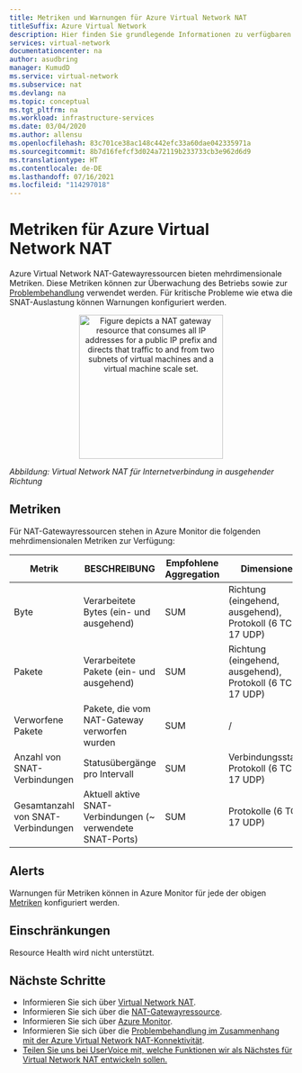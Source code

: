 ```yaml
---
title: Metriken und Warnungen für Azure Virtual Network NAT
titleSuffix: Azure Virtual Network
description: Hier finden Sie grundlegende Informationen zu verfügbaren Azure Monitor-Metriken und -Warnungen für Virtual Network NAT.
services: virtual-network
documentationcenter: na
author: asudbring
manager: KumudD
ms.service: virtual-network
ms.subservice: nat
ms.devlang: na
ms.topic: conceptual
ms.tgt_pltfrm: na
ms.workload: infrastructure-services
ms.date: 03/04/2020
ms.author: allensu
ms.openlocfilehash: 83c701ce38ac148c442efc33a60dae042335971a
ms.sourcegitcommit: 8b7d16fefcf3d024a72119b233733cb3e962d6d9
ms.translationtype: HT
ms.contentlocale: de-DE
ms.lasthandoff: 07/16/2021
ms.locfileid: "114297018"
---
```

# <a name="azure-virtual-network-nat-metrics"></a>Metriken für Azure Virtual Network NAT

Azure Virtual Network NAT-Gatewayressourcen bieten mehrdimensionale Metriken. Diese Metriken können zur Überwachung des Betriebs sowie zur [Problembehandlung](troubleshoot-nat.md) verwendet werden.  Für kritische Probleme wie etwa die SNAT-Auslastung können Warnungen konfiguriert werden.

<p align="center">
  <img src="media/nat-overview/flow-direction1.svg" alt="Figure depicts a NAT gateway resource that consumes all IP addresses for a public IP prefix and directs that traffic to and from two subnets of virtual machines and a virtual machine scale set." width="256" title="Virtual Network NAT für Internetverbindung in ausgehender Richtung">
</p>

*Abbildung: Virtual Network NAT für Internetverbindung in ausgehender Richtung*

## <a name="metrics"></a>Metriken

Für NAT-Gatewayressourcen stehen in Azure Monitor die folgenden mehrdimensionalen Metriken zur Verfügung:

| Metrik | BESCHREIBUNG | Empfohlene Aggregation | Dimensionen |
|---|---|---|---|
| Byte | Verarbeitete Bytes (ein- und ausgehend) | SUM | Richtung (eingehend, ausgehend), Protokoll (6 TCP, 17 UDP) |
| Pakete | Verarbeitete Pakete (ein- und ausgehend) | SUM | Richtung (eingehend, ausgehend), Protokoll (6 TCP, 17 UDP) |
| Verworfene Pakete | Pakete, die vom NAT-Gateway verworfen wurden | SUM | / |
| Anzahl von SNAT-Verbindungen | Statusübergänge pro Intervall | SUM | Verbindungsstatus, Protokoll (6 TCP, 17 UDP) |
| Gesamtanzahl von SNAT-Verbindungen | Aktuell aktive SNAT-Verbindungen (~ verwendete SNAT-Ports) | SUM | Protokolle (6 TCP, 17 UDP) |


## <a name="alerts"></a>Alerts

Warnungen für Metriken können in Azure Monitor für jede der obigen [Metriken](#metrics) konfiguriert werden.

## <a name="limitations"></a>Einschränkungen

Resource Health wird nicht unterstützt.

## <a name="next-steps"></a>Nächste Schritte

* Informieren Sie sich über [Virtual Network NAT](nat-overview.md).
* Informieren Sie sich über die [NAT-Gatewayressource](nat-gateway-resource.md).
* Informieren Sie sich über [Azure Monitor](../../azure-monitor/overview.md).
* Informieren Sie sich über die [Problembehandlung im Zusammenhang mit der Azure Virtual Network NAT-Konnektivität](troubleshoot-nat.md).
* [Teilen Sie uns bei UserVoice mit, welche Funktionen wir als Nächstes für Virtual Network NAT entwickeln sollen.](https://aka.ms/natuservoice)